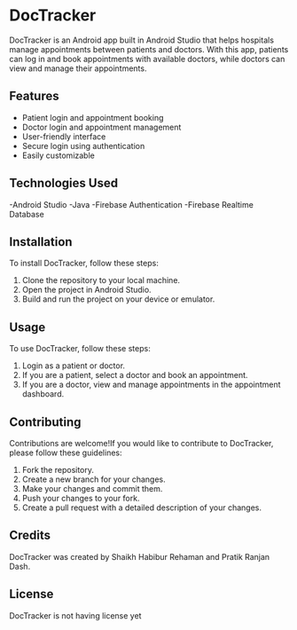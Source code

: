 # DocTracker

DocTracker is an Android app built in Android Studio that helps hospitals manage appointments between patients and doctors. With this app, patients can log in and book appointments with available doctors, while doctors can view and manage their appointments.

## Features

- Patient login and appointment booking
- Doctor login and appointment management
- User-friendly interface
- Secure login using authentication
- Easily customizable

## Technologies Used
-Android Studio
-Java
-Firebase Authentication
-Firebase Realtime Database

## Installation

To install DocTracker, follow these steps:

1. Clone the repository to your local machine.
2. Open the project in Android Studio.
3. Build and run the project on your device or emulator.

## Usage

To use DocTracker, follow these steps:

1. Login as a patient or doctor.
2. If you are a patient, select a doctor and book an appointment.
3. If you are a doctor, view and manage appointments in the appointment dashboard.

## Contributing

Contributions are welcome!If you would like to contribute to DocTracker, please follow these guidelines:

1. Fork the repository.
2. Create a new branch for your changes.
3. Make your changes and commit them.
4. Push your changes to your fork.
5. Create a pull request with a detailed description of your changes.

## Credits

DocTracker was created by Shaikh Habibur Rehaman and Pratik Ranjan Dash.

## License

DocTracker is not having license yet

